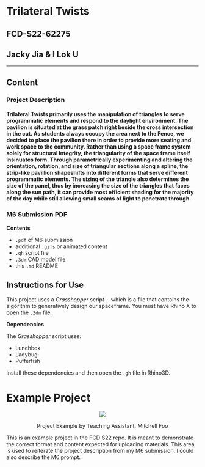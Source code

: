 # Trilateral Twists
## FCD-S22-62275
## Jacky Jia & I Lok U 
---
## Content 
### Project Description 
#### Trilateral Twists primarily uses the manipulation of triangles to serve programmatic elements and respond to the daylight environment. The pavilion is situated at the grass patch right beside the cross intersection in the cut. As students always occupy the area next to the Fence, we decided to place the pavilion there in order to provide more seating and work space to the community. Rather than using a space frame system solely for structural integrity, the triangularity of the space frame itself insinuates form. Through parametrically experimenting and altering the orientation, rotation, and size of triangular sections along a spline, the strip-like pavillion shapeshifts into different forms that serve different programmatic elements. The sizing of the triangle also determines the size of the panel, thus by increasing the size of the triangles that faces along the sun path, it can provide most efficient shading for the majority of the day while still allowing small seams of light to penetrate through.
### M6 Submission PDF

**Contents**

- `.pdf` of M6 submission
- additional `.gifs` or animated content
- `.gh` script file
- `.3dm` CAD model file
- this `.md` README

## Instructions for Use

This project uses a _Grasshopper_ script&mdash; which is a file that contains the algorithm to generatively design our spaceframe. You must have Rhino X to open the `.3dm` file.

**Dependencies**

The _Grasshopper_ script uses:
  - Lunchbox
  - Ladybug
  - Pufferfish

Install these dependencies and then open the `.gh` file in Rhino3D.

# Example Project

<p align="center">
    <img src="https://user-images.githubusercontent.com/23065167/163903918-9d8c0cf8-3e32-4224-be9a-24e77a0e0f5f.png" />
    <p align="center">Project Example by Teaching Assistant, Mitchell Foo</p>
</p>

This is an example project in the FCD S22 repo. It is meant to demonstrate the correct format and content expected for uploading materials. This area is used to reiterate the project description from my M6 submission. I could also describe the M6 prompt.

